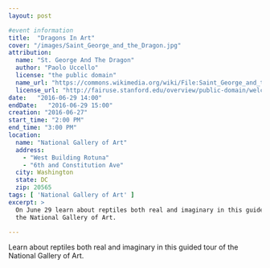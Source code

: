 ```yaml
---
layout: post

#event information
title:  "Dragons In Art"
cover: "/images/Saint_George_and_the_Dragon.jpg"
attribution:
  name: "St. George And The Dragon"
  author: "Paolo Uccello"
  license: "the public domain"
  name_url: "https://commons.wikimedia.org/wiki/File:Saint_George_and_the_Dragon_by_Paolo_Uccello_(London)_01.jpg"
  license_url: "http://fairuse.stanford.edu/overview/public-domain/welcome"
date:   "2016-06-29 14:00"
endDate:   "2016-06-29 15:00"
creation: "2016-06-27"
start_time: "2:00 PM"
end_time: "3:00 PM"
location:
  name: "National Gallery of Art"
  address:
    - "West Building Rotuna"
    - "6th and Constitution Ave"
  city: Washington
  state: DC
  zip: 20565
tags: [ 'National Gallery of Art' ]
excerpt: >
  On June 29 learn about reptiles both real and imaginary in this guided tour of
  the National Gallery of Art.

---
```


Learn about reptiles both real and imaginary in this guided tour of
the National Gallery of Art.
